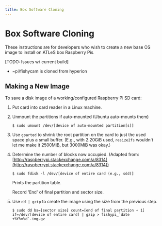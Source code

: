 ```yaml
---
title: Box Software Cloning
---
```


# Box Software Cloning

These instructions are for developers who wish to create a new base OS image to install on ATLeS box Raspberry Pis.

[TODO: Issues w/ current build]
 * ~pi/fishycam is cloned from hyperion

## Making a New Image

To save a disk image of a working/configured Raspberry Pi SD card:

1. Put card into card reader in a Linux machine.

2. Unmount the partitions if auto-mounted (Ubuntu auto-mounts them)

       $ sudo umount /dev/[device of auto-mounted partition[s]]

3. Use `gparted` to shrink the root partition on the card to just
   the used space plus a small buffer.  (E.g., with 2.20GiB used,
   `resize2fs` wouldn't let me make it 2500MiB, but 3000MiB was okay.)

4. Determine the number of blocks now occupied.
   (Adapted from: [http://raspberrypi.stackexchange.com/a/8314](http://raspberrypi.stackexchange.com/a/8314))

       $ sudo fdisk -l /dev/[device of entire card (e.g., sdd)]
   
   Prints the partition table.

   Record 'End' of final partition and sector size.

5. Use `dd | gzip` to create the image using the size from the previous step.
    
       $ sudo dd bs=[sector size] count=[end of final partition + 1] if=/dev/[device of entire card] | gzip > fishypi_`date +%Y%m%d`.img.gz
